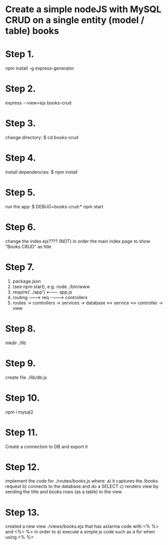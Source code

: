 # Create a simple nodeJS with MySQL CRUD on a single entity (model / table) books

# Step 1.
npm install -g express-generator

# Step 2.
express --view=ejs books-crud

# Step 3.
change directory: $ cd books-crud

# Step 4.
install dependencies: $ npm install

# Step 5.
run the app: $ DEBUG=books-crud:* npm start

# Step 6.
change the index.ejs???? (NOT) in order the main index page to show "Books CRUD" as title

# Step 7.
1. package.json
2. (see npm start), e.g. node ./bin/www
3. require('../app') <--- app.js
4. routing ---> req ----> controllers
5. routes -> controllers -> services -> database <-> service <-> controller -> view

# Step 8.
mkdir ./lib

# Step 9.
create file ./lib/db.js

# Step 10. 
npm i mysql2

# Step 11.
Create a connection to DB and export it

# Step 12.
implement the code for ./routes/books.js
where: 
a) it captures the /books request
b) connects to the database and do a SELECT 
c) renders view by sending the title and books rows (as a table) to the view

# Step 13.
created a new view ./views/books.ejs
that has axtarma code with <% %> and <%= %> in order to
a) execute a simple js code such as a for when using <% %>
